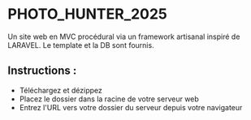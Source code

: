 # PHOTO_HUNTER_2025
Un site web en MVC procédural via un framework artisanal inspiré de LARAVEL. Le template et la DB sont fournis.

## Instructions :

- Téléchargez et dézippez
- Placez le dossier dans la racine de votre serveur web
- Entrez l'URL vers votre dossier du serveur depuis votre navigateur

